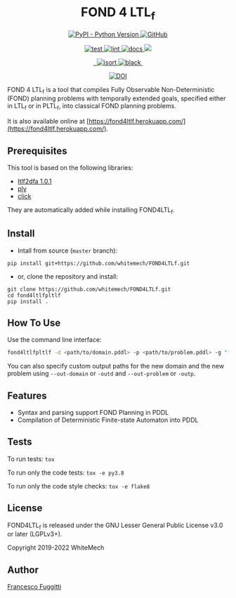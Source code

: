 <h1 align="center">
  FOND 4 LTL<sub>f</sub>
</h1>

<p align="center">
  <a href="https://pypi.org/project/FOND4LTLfPLTLf">
    <img alt="PyPI - Python Version" src="https://img.shields.io/pypi/pyversions/ltlf2dfa" />
  </a>
  <a href="https://github.com/whitemech/FOND4LTLfPLTLf/blob/master/LICENSE">
    <img alt="GitHub" src="https://img.shields.io/badge/license-LGPLv3%2B-blue">
  </a>
</p>
<p align="center">
  <a href="">
    <img alt="test" src="https://github.com/whitemech/FOND4LTLfPLTLf/workflows/test/badge.svg">
  </a>
  <a href="">
    <img alt="lint" src="https://github.com/whitemech/FOND4LTLfPLTLf/workflows/lint/badge.svg">
  </a>
  <a href="">
    <img alt="docs" src="https://github.com/whitemech/FOND4LTLfPLTLf/workflows/docs/badge.svg">
  </a>
  <a href="https://codecov.io/gh/whitemech/FOND4LTLfPLTLf">
    <img src="https://codecov.io/gh/whitemech/FOND4LTLfPLTLf/branch/master/graph/badge.svg?token=KKWRAH29O7"/>
  </a>
</p>
<p align="center">
  <a href="https://img.shields.io/badge/flake8-checked-blueviolet">
    <img alt="" src="https://img.shields.io/badge/flake8-checked-blueviolet">
  </a>
  <a href="https://img.shields.io/badge/mypy-checked-blue">
    <img alt="" src="https://img.shields.io/badge/mypy-checked-blue">
  </a>
  <a href="https://img.shields.io/badge/isort-checked-yellow">
    <img alt="isort" src="https://img.shields.io/badge/isort-checked-yellow" />
  </a>
  <a href="https://img.shields.io/badge/code%20style-black-black">
    <img alt="black" src="https://img.shields.io/badge/code%20style-black-black" />
  </a>
  <a href="https://www.mkdocs.org/">
    <img alt="" src="https://img.shields.io/badge/docs-mkdocs-9cf">
</p>
<p align="center">
<a href="https://doi.org/10.5281/zenodo.4876281"><img src="https://zenodo.org/badge/DOI/10.5281/zenodo.4876281.svg" alt="DOI"></a>
</p>

FOND 4 LTL<sub>f</sub> is a tool that compiles Fully Observable Non-Deterministic (FOND) planning
problems with temporally extended goals, specified either in LTL<sub>f</sub> or in PLTL<sub>f</sub>, into classical FOND
planning problems.

It is also available online at [https://fond4ltlf.herokuapp.com/](https://fond4ltlf.herokuapp.com/).

## Prerequisites

This tool is based on the following libraries:

- [ltlf2dfa 1.0.1](https://pypi.org/project/ltlf2dfa/)
- [ply](https://pypi.org/project/ply/)
- [click](https://pypi.org/project/click/)

They are automatically added while installing FOND4LTL<sub>f</sub>.

## Install

- Intall from source (`master` branch):

```
pip install git+https://github.com/whitemech/FOND4LTLf.git
```

- or, clone the repository and install:

```
git clone https://github.com/whitemech/FOND4LTLf.git
cd fond4ltlfpltlf
pip install .
```

## How To Use

Use the command line interface:

```bash
fond4ltlfpltlf -d <path/to/domain.pddl> -p <path/to/problem.pddl> -g "formula"
```

You can also specify custom output paths for the new domain and the new problem using `--out-domain` or `-outd`
and `--out-problem` or `-outp`.

## Features

* Syntax and parsing support FOND Planning in PDDL
* Compilation of Deterministic Finite-state Automaton into PDDL

## Tests

To run tests: `tox`

To run only the code tests: `tox -e py3.8`

To run only the code style checks: `tox -e flake8`

## License

FOND4LTL<sub>f</sub> is released under the GNU Lesser General Public License v3.0 or later (LGPLv3+).

Copyright 2019-2022 WhiteMech

## Author

[Francesco Fuggitti](https://francescofuggitti.github.io/)


